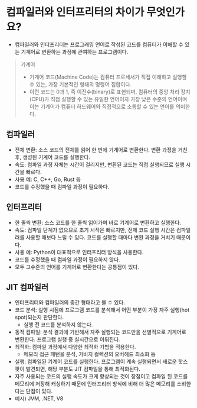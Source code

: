 # 컴파일러와 인터프리터의 차이가 무엇인가요?
- 컴파일러와 인터프리터는 프로그래밍 언어로 작성된 코드를 컴퓨터가 이해할 수 있는 기계어로 변환하는 과정에 관여하는 프로그램이다.

> 기계어
> - 기계어 코드(Machine Code)는 컴퓨터 프로세서가 직접 이해하고 실행할 수 있는, 가장 기본적인 형태의 명령어 집합이다.
> - 이런 코드는 0과 1, 즉 이진수(binary)로 표현되며, 컴퓨터의 중앙 처리 장치(CPU)가 직접 실행할 수 있는 유일한 언어이자 가장 낮은 수준의 언어이며 이는 기계어가 컴퓨터 하드웨어와 직접적으로 소통할 수 있는 언어를 의미한다.

## 컴파일러
- 전체 변환: 소스 코드의 전체를 읽어 한 번에 기계어로 변환한다. 변환 과정을 거친 후, 생성된 기계어 코드를 실행한다.
- 속도: 컴파일 과정 자체는 시간이 걸리지만, 변환된 코드는 직접 실행되므로 실행 시간을 빠르다.
- 사용 예: C, C++, Go, Rust 등
- 코드를 수정했을 때 컴파일 과정이 필요하다.

## 인터프리터
- 한 줄씩 변환: 소스 코드를 한 줄씩 읽어가며 바로 기계어로 변환하고 실행한다.
- 속도: 컴파일 단계가 없으므로 초기 시작은 빠르지만, 전체 코드 실행 시간은 컴파일러를 사용할 때보다 느릴 수 있다. 코드를 실행할 때마다 변환 과정을 거치기 때문이다.
- 사용 예: Python이 대표적으로 인터프리터 방식을 사용한다.
- 코드를 수정했을 때 컴파일 과정이 필요하지 않다.
- 모두 고수준의 언어를 기계어로 변환한다는 공통점이 있다.

## JIT 컴파일러
- 인터프리터와 컴파일러의 중간 형태라고 볼 수 있다.
- 코드 분석: 실행 시점에 프로그램 코드를 분석해서 어떤 부분이 가장 자주 실행(hot spot)되는지 판단한다.
	- 실행 전 코드를 분석하지 않는다.
- 동적 컴파일: 분석 결과에 기반해서 자주 실행되는 코드만을 선별적으로 기계어로 변환한다. 프로그램 실행 중 실시간으로 이뤄진다.
- 최적화: 컴파일 과정에서 다양한 최적화 기법을 적용한다.
	- 메모리 접근 패턴을 분석, 가비지 컬렉션의 오버헤드 최소화 등
- 실행: 컴파일된 기계어 코드를 실행한다. 프로그램이 계속 실행되면서 새로운 핫스팟이 발견되면, 해당 부분도 JIT 컴파일을 통해 최적화된다.
- 자주 사용되는 코드의 실행 속도가 크게 향상되는 것이 장점이고 컴파일 된 코드를 메모리에 저장해 캐싱하기 때문에 인터프리터 방식에 비해 더 많은 메모리를 소비한다는 단점이 있다.
- 예시) JVM, .NET, V8

